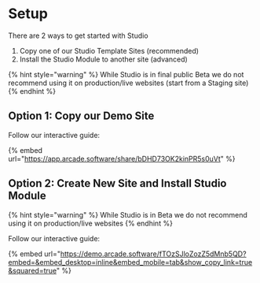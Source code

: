 # Setup

There are 2 ways to get started with Studio

1. Copy one of our Studio Template Sites (recommended)
2. Install the Studio Module to another site (advanced)

{% hint style="warning" %}
While Studio is in final public Beta we do not recommend using it on production/live websites (start from a Staging site)
{% endhint %}

## Option 1: Copy our Demo Site

Follow our interactive guide:

{% embed url="https://app.arcade.software/share/bDHD73OK2kinPR5s0uVt" %}

## Option 2: Create New Site and Install Studio Module

{% hint style="warning" %}
While Studio is in Beta we do not recommend using it on production/live websites
{% endhint %}

Follow our interactive guide:

{% embed url="https://demo.arcade.software/fTOzSJloZozZ5dMnb5QD?embed=&embed_desktop=inline&embed_mobile=tab&show_copy_link=true&squared=true" %}
